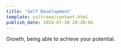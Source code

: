```yaml
---
title: 'Self Development'
template: coltrane/content.html
publish_date: 2024-07-30 20:20:01
---
```


Growth, being able to achieve your potential.